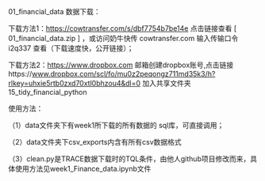 01_financial_data 数据下载：

下载方法1：https://cowtransfer.com/s/dbf7754b7be14e 点击链接查看 [ 01_financial_data.zip ] ，或访问奶牛快传 cowtransfer.com 输入传输口令 i2q337 查看（下载速度快，公开链接）；

下载方法2：https://www.dropbox.com  邮箱创建dropbox账号,点击链接https://www.dropbox.com/scl/fo/mu0z2peqongz711md35k3/h?rlkey=uhxie5rtb0zxd70xtl0bhzou4&dl=0 加入共享文件夹15_tidy_financial_python

使用方法：

（1）data文件夹下有week1所下载的所有数据的 sql库，可直接调用；

（2）data文件夹下csv_exports内含有所有csv数据格式

（3）clean.py是TRACE数据下载时的TQL条件，由他人github项目修改而来，具体使用方法见week1_Finance_data.ipynb文件
